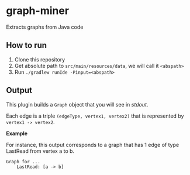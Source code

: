 # graph-miner


<!-- Plugin description -->
Extracts graphs from Java code
<!-- Plugin description end -->

## How to run

1. Clone this repository
2. Get absolute path to `src/main/resources/data`, we will call it `<abspath>`
3. Run `./gradlew runIde -Pinput=<abspath>`

## Output

This plugin builds a `Graph` object that you will see in _stdout_.

Each edge is a triple `(edgeType, vertex1, vertex2)` that is represented by `vertex1 -> vertex2`.

**Example**

For instance, this output corresponds to a graph that has 1 edge of type LastRead from vertex a to b.

```
Graph for ...
    LastRead: [a -> b]
```

